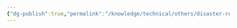 ```yaml
---
{"dg-publish":true,"permalink":"/knowledge/technical/others/disaster-recovery/","noteIcon":""}
---
```


